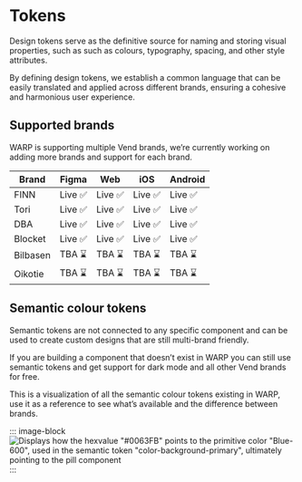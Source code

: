 # Tokens

Design tokens serve as the definitive source for naming and storing visual properties, such as such as colours, typography, spacing, and other style attributes.

By defining design tokens, we establish a common language that can be easily translated and applied across different brands, ensuring a cohesive and harmonious user experience.

## Supported brands

WARP is supporting multiple Vend brands, we’re currently working on adding more brands and support for each brand.

<!---
TODO
Add token support status on brands: https://nmp-jira.atlassian.net/browse/WARP-591
(dtalakoubi404 - Sep 30 2024)
-->

| Brand    | Figma   | Web     | iOS     | Android |
| -------- | ------- | ------- | ------- | ------- |
| FINN     | Live ✅ | Live ✅ | Live ✅ | Live ✅ |
| Tori     | Live ✅ | Live ✅ | Live ✅ | Live ✅ |
| DBA      | Live ✅ | Live ✅ | Live ✅ | Live ✅ |
| Blocket  | Live ✅ | Live ✅ | Live ✅ | Live ✅ |
| Bilbasen | TBA ⌛  | TBA ⌛  | TBA ⌛  | TBA ⌛  |
| Oikotie  | TBA ⌛  | TBA ⌛  | TBA ⌛  | TBA ⌛  |

## Semantic colour tokens

Semantic tokens are not connected to any specific component and can be used to create custom designs that are still multi-brand friendly.

If you are building a component that doesn’t exist in WARP you can still use semantic tokens and get support for dark mode and all other Vend brands for free.

This is a visualization of all the semantic colour tokens existing in WARP, use it as a reference to see what’s available and the difference between brands.

::: image-block
![Displays how the hexvalue "#0063FB" points to the primitive color "Blue-600", used in the semantic token "color-background-primary", ultimately pointing to the pill component](/foundations/design-token-structure.png)
:::
